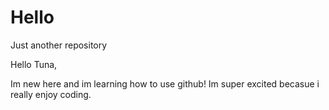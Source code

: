 # Hello
Just another repository

Hello Tuna,

Im new here and im learning how to use github! Im super excited becasue i really enjoy coding.
